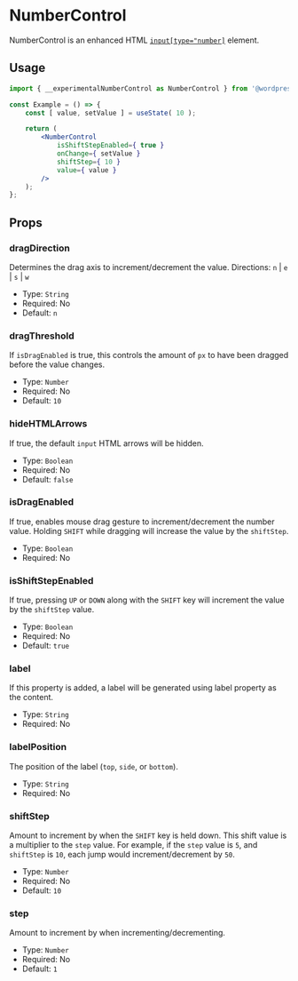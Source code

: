 # NumberControl

NumberControl is an enhanced HTML [`input[type="number]`](https://developer.mozilla.org/en-US/docs/Web/HTML/Element/input/number) element.

## Usage

```jsx
import { __experimentalNumberControl as NumberControl } from '@wordpress/components';

const Example = () => {
	const [ value, setValue ] = useState( 10 );

	return (
		<NumberControl
			isShiftStepEnabled={ true }
			onChange={ setValue }
			shiftStep={ 10 }
			value={ value }
		/>
	);
};
```

## Props

### dragDirection

Determines the drag axis to increment/decrement the value.
Directions: `n` | `e` | `s` | `w`

-   Type: `String`
-   Required: No
-   Default: `n`

### dragThreshold

If `isDragEnabled` is true, this controls the amount of `px` to have been dragged before the value changes.

-   Type: `Number`
-   Required: No
-   Default: `10`

### hideHTMLArrows

If true, the default `input` HTML arrows will be hidden.

-   Type: `Boolean`
-   Required: No
-   Default: `false`

### isDragEnabled

If true, enables mouse drag gesture to increment/decrement the number value. Holding `SHIFT` while dragging will increase the value by the `shiftStep`.

-   Type: `Boolean`
-   Required: No

### isShiftStepEnabled

If true, pressing `UP` or `DOWN` along with the `SHIFT` key will increment the value by the `shiftStep` value.

-   Type: `Boolean`
-   Required: No
-   Default: `true`

### label

If this property is added, a label will be generated using label property as the content.

-   Type: `String`
-   Required: No

### labelPosition

The position of the label (`top`, `side`, or `bottom`).

-   Type: `String`
-   Required: No

### shiftStep

Amount to increment by when the `SHIFT` key is held down. This shift value is a multiplier to the `step` value. For example, if the `step` value is `5`, and `shiftStep` is `10`, each jump would increment/decrement by `50`.

-   Type: `Number`
-   Required: No
-   Default: `10`

### step

Amount to increment by when incrementing/decrementing.

-   Type: `Number`
-   Required: No
-   Default: `1`
